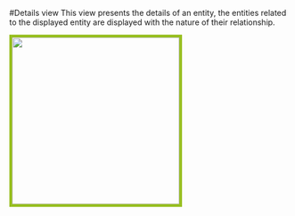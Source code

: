 #Details view
This view presents the details of an entity, the entities related to the displayed entity are displayed with the nature of their relationship.

<image src="GotStanis.png" width="300" style="border-color: #98bf21;border-style: solid;border-width: 5px"></image>


